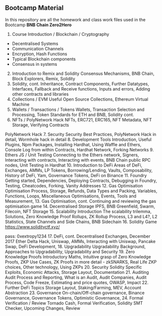 ## **Bootcamp Material**

In this repository are all the homework and class work files used in the Bootcamp **BNB Chain Zero2Hero**

1. Course Introduction / Blockchain / Cryptography

- Decentralised Systems
- Communication Channels
- Encryption, Hash Functions
- Typical Blockchain components
- Consensus in systems

2. Introduction to Remix and Solidity	Consensus Mechanisms, BNB Chain, Block Explorers, Remix, Solidity
3. Solidity, cont.	Inheritance, Contract Components, Further Datatypes, Interfaces, Fallback and Receive functions, Inputs and errors, Adding other contracts and libraries
4. Collections / EVM	Useful Open Source Collections, Ethereum Virtual Machine
5. Wallets / Transactions / Tokens	Wallets, Transaction Selection and Processing, Token Standards for ETH and BNB, Solidity cont.
6. NFTs / PolyNetwork Hack	NFTs, ERC721, ERC165, NFT Metadata, NFT Storage, Verifying Contracts

PolyNetwork Hack
7. Security	Security Best Practices, PolyNetwork Hack in detail, Wormhole hack in detail
8. Development Tools	Introduction, Useful Plugins, Npm Packages, Installing Hardhat, Using Waffle and Ethers, Console Log from within Contracts, Hardhat Network, Forking Networks
9. Ethers JS / Unit Testing	Connecting to the Ethers network, Signers, Interacting with contracts, Interacting with events, BNB Chain public RPC nodes, Unit Testing in Hardhat
10. Introduction to DeFi	Areas of DeFi, Exchanges, AMMs, LP Tokens, Borrowing/Lending, Vaults, Composability, History of DeFi, Yam, Governance Tokens, DeFi on Binance
11. Foundry	Getting started, Dependencies, Deploying Contracts, Debugging in Foundry, Testing, Cheatcodes, Forking, Vanity Addresses
12. Gas Optimisation	Optimisation Process, Storage, Refunds, Data Types and Packing, Variables, Functions, Loops, Miscellaneous Optimisations, Events, Tools and Measurement, 
13. Gas Optimisation, cont.	Continuing and reviewing the gas optimisation game
14. Decentralised Storage	IPFS, BNB Greenfield, Swarm, Filecoin, NFT Storage
15. Scalability Introduction 	The scalability trilemma, Solutions, Zero Knowledge Proof Rollups, ZK Rollup Process, L3 and L4?, L2 Statistics, State Channels and Side Chains, BNB Sidechain
16. Solidity Game	https://www.solidityctf.xyz/

pass: 0xextropy1234
17. DeFi, cont.	Decentralised Exchanges, December 2017 Ether Delta Hack, Uniswap, AMMs, Interacting with Uniswap, Pancake Swap, DeFi Development, 
18. Upgradability	Upgradability Background, Approaches to Upgradability, Upgradability and Security
19. Zero Knowledge Proofs	Introductory Maths, Intuitive grasp of Zero Knowledge Proofs, ZKP Use Cases, ZK Proofs in more detail - zkSNARKS, Real Life ZKP choices, Other technology, Using ZKPs
20. Security	Solidity Specific Exploits, Economic Attacks, Storage Layout, Documentation
21. Auditing	Audit Process and Reporting, What is an Audit, Audit Companies, Audit Process, Code Freeze, Estimating and price quotes, OWASP, Impact
22. Further DeFi Topics	Storage Layout, Staking/Farming, MEV, Account Abstraction
23. Governance	On-chain/Off-chain governance, Binance Governance, Governance Tokens, Optimistic Governance, 
24. Formal Verification / Review	Tornado Cash, Formal Verification, Solidity SMT Checker, Upcoming Changes, Review
